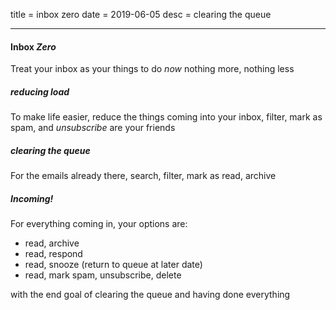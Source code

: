 title = inbox zero
date = 2019-06-05
desc = clearing the queue

---

#### Inbox _Zero_

Treat your inbox as your things to do _now_
nothing more, nothing less

##### reducing load

To make life easier,
reduce the things coming into your inbox,
filter, mark as spam, and _unsubscribe_ are your friends

##### clearing the queue

For the emails already there,
search, filter, mark as read, archive

##### Incoming!

For everything coming in,
your options are:

- read, archive
- read, respond
- read, snooze (return to queue at later date)
- read, mark spam, unsubscribe, delete

with the end goal of clearing the queue and having done everything
